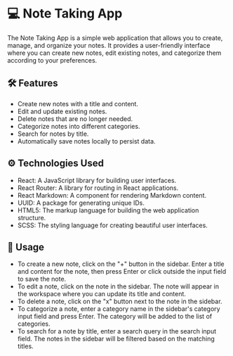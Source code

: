 # 💻 Note Taking App

The Note Taking App is a simple web application that allows you to create, manage, and organize your notes. It provides a user-friendly interface where you can create new notes, edit existing notes, and categorize them according to your preferences.

## 🛠️ Features

- Create new notes with a title and content.
- Edit and update existing notes.
- Delete notes that are no longer needed.
- Categorize notes into different categories.
- Search for notes by title.
- Automatically save notes locally to persist data.

## ⚙️ Technologies Used

- React: A JavaScript library for building user interfaces.
- React Router: A library for routing in React applications.
- React Markdown: A component for rendering Markdown content.
- UUID: A package for generating unique IDs.
- HTML5: The markup language for building the web application structure.
- SCSS: The styling language for creating beautiful user interfaces.

## 🔩 Usage
- To create a new note, click on the "+" button in the sidebar. Enter a title and content for the note, then press Enter or click outside the input field to save the note.
- To edit a note, click on the note in the sidebar. The note will appear in the workspace where you can update its title and content.
- To delete a note, click on the "x" button next to the note in the sidebar.
- To categorize a note, enter a category name in the sidebar's category input field and press Enter. The category will be added to the list of categories.
- To search for a note by title, enter a search query in the search input field. The notes in the sidebar will be filtered based on the matching titles.
